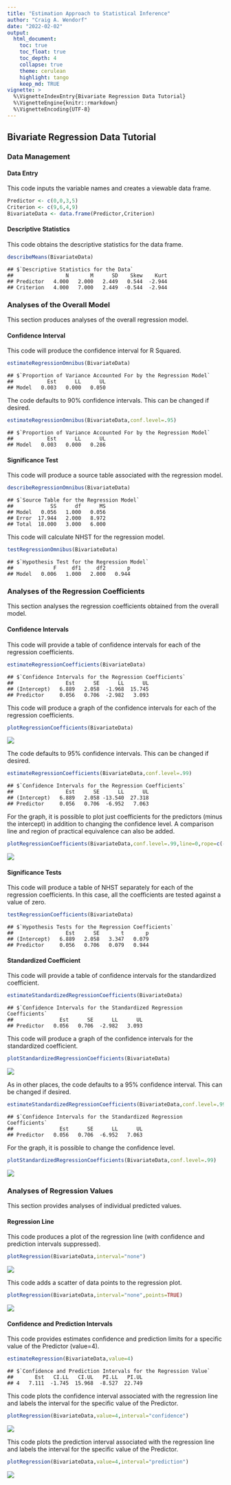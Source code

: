 ```yaml
---
title: "Estimation Approach to Statistical Inference"
author: "Craig A. Wendorf"
date: "2022-02-02"
output:
  html_document:
    toc: true
    toc_float: true
    toc_depth: 4
    collapse: true
    theme: cerulean
    highlight: tango
    keep_md: TRUE
vignette: >
  %\VignetteIndexEntry{Bivariate Regression Data Tutorial}
  %\VignetteEngine{knitr::rmarkdown}
  %\VignetteEncoding{UTF-8}
---
```






## Bivariate Regression Data Tutorial

### Data Management

#### Data Entry

This code inputs the variable names and creates a viewable data frame.

```r
Predictor <- c(0,0,3,5)
Criterion <- c(9,6,4,9)
BivariateData <- data.frame(Predictor,Criterion)
```

#### Descriptive Statistics

This code obtains the descriptive statistics for the data frame.

```r
describeMeans(BivariateData)
```

```
## $`Descriptive Statistics for the Data`
##                 N       M      SD    Skew    Kurt
## Predictor   4.000   2.000   2.449   0.544  -2.944
## Criterion   4.000   7.000   2.449  -0.544  -2.944
```

### Analyses of the Overall Model

This section produces analyses of the overall regression model.

#### Confidence Interval

This code will produce the confidence interval for R Squared.

```r
estimateRegressionOmnibus(BivariateData)
```

```
## $`Proportion of Variance Accounted For by the Regression Model`
##           Est      LL      UL
## Model   0.003   0.000   0.050
```

The code defaults to 90% confidence intervals. This can be changed if desired.

```r
estimateRegressionOmnibus(BivariateData,conf.level=.95)
```

```
## $`Proportion of Variance Accounted For by the Regression Model`
##           Est      LL      UL
## Model   0.003   0.000   0.286
```

#### Significance Test

This code will produce a source table associated with the regression model.

```r
describeRegressionOmnibus(BivariateData)
```

```
## $`Source Table for the Regression Model`
##            SS      df      MS
## Model   0.056   1.000   0.056
## Error  17.944   2.000   8.972
## Total  18.000   3.000   6.000
```

This code will calculate NHST for the regression model.

```r
testRegressionOmnibus(BivariateData)
```

```
## $`Hypothesis Test for the Regression Model`
##             F     df1     df2       p
## Model   0.006   1.000   2.000   0.944
```

### Analyses of the Regression Coefficients

This section analyses the regression coefficients obtained from the overall model.

#### Confidence Intervals 

This code will provide a table of confidence intervals for each of the regression coefficients.

```r
estimateRegressionCoefficients(BivariateData)
```

```
## $`Confidence Intervals for the Regression Coefficients`
##                 Est      SE      LL      UL
## (Intercept)   6.889   2.058  -1.968  15.745
## Predictor     0.056   0.706  -2.982   3.093
```

This code will produce a graph of the confidence intervals for each of the regression coefficients.

```r
plotRegressionCoefficients(BivariateData)
```

![](figures/Regression-BivariateCoeffA-1.png)<!-- -->

The code defaults to 95% confidence intervals. This can be changed if desired.

```r
estimateRegressionCoefficients(BivariateData,conf.level=.99)
```

```
## $`Confidence Intervals for the Regression Coefficients`
##                 Est      SE      LL      UL
## (Intercept)   6.889   2.058 -13.540  27.318
## Predictor     0.056   0.706  -6.952   7.063
```

For the graph, it is possible to plot just coefficients for the predictors (minus the intercept) in addition to changing the confidence level. A comparison line and region of practical equivalence can also be added.

```r
plotRegressionCoefficients(BivariateData,conf.level=.99,line=0,rope=c(-2,2),intercept=FALSE)
```

![](figures/Regression-BivariateCoeffB-1.png)<!-- -->

#### Significance Tests

This code will produce a table of NHST separately for each of the regression coefficients. In this case, all the coefficients are tested against a value of zero.

```r
testRegressionCoefficients(BivariateData)
```

```
## $`Hypothesis Tests for the Regression Coefficients`
##                 Est      SE       t       p
## (Intercept)   6.889   2.058   3.347   0.079
## Predictor     0.056   0.706   0.079   0.944
```

#### Standardized Coefficient

This code will provide a table of confidence intervals for the standardized coefficient.

```r
estimateStandardizedRegressionCoefficients(BivariateData)
```

```
## $`Confidence Intervals for the Standardized Regression Coefficients`
##               Est      SE      LL      UL
## Predictor   0.056   0.706  -2.982   3.093
```

This code will produce a graph of the confidence intervals for the standardized coefficient.

```r
plotStandardizedRegressionCoefficients(BivariateData)
```

![](figures/Regression-BivariateStandardA-1.png)<!-- -->

As in other places, the code defaults to a 95% confidence interval. This can be changed if desired.

```r
estimateStandardizedRegressionCoefficients(BivariateData,conf.level=.99)
```

```
## $`Confidence Intervals for the Standardized Regression Coefficients`
##               Est      SE      LL      UL
## Predictor   0.056   0.706  -6.952   7.063
```

For the graph, it is possible to change the confidence level.

```r
plotStandardizedRegressionCoefficients(BivariateData,conf.level=.99)
```

![](figures/Regression-BivariateStandardB-1.png)<!-- -->

### Analyses of Regression Values

This section provides analyses of individual predicted values.

#### Regression Line

This code produces a plot of the regression line (with confidence and prediction intervals suppressed).

```r
plotRegression(BivariateData,interval="none")
```

![](figures/Regression-BivariateLineA-1.png)<!-- -->

This code adds a scatter of data points to the regression plot.

```r
plotRegression(BivariateData,interval="none",points=TRUE)
```

![](figures/Regression-BivariateLineB-1.png)<!-- -->

#### Confidence and Prediction Intervals

This code provides estimates confidence and prediction limits for a specific value of the Predictor (value=4).

```r
estimateRegression(BivariateData,value=4)
```

```
## $`Confidence and Prediction Intervals for the Regression Value`
##       Est   CI.LL   CI.UL   PI.LL   PI.UL
## 4   7.111  -1.745  15.968  -8.527  22.749
```

This code plots the confidence interval associated with the regression line and labels the interval for the specific value of the Predictor.

```r
plotRegression(BivariateData,value=4,interval="confidence")
```

![](figures/Regression-BivariateConfA-1.png)<!-- -->

This code plots the prediction interval associated with the regression line and labels the interval for the specific value of the Predictor.

```r
plotRegression(BivariateData,value=4,interval="prediction")
```

![](figures/Regression-BivariateConfB-1.png)<!-- -->
